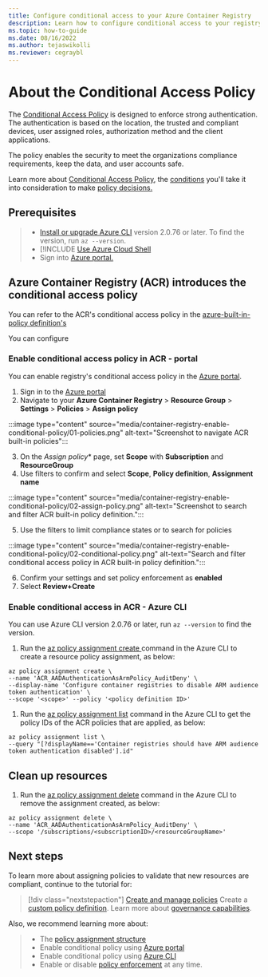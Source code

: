 ```yaml
---
title: Configure conditional access to your Azure Container Registry
description: Learn how to configure conditional access to your registry by using Azure CLI and Azure portal.
ms.topic: how-to-guide
ms.date: 08/16/2022
ms.author: tejaswikolli
ms.reviewer: cegraybl 
---
```

# About the Conditional Access Policy

The [Conditional Access Policy](/azure/active-directory/conditional-access/overview.md) is designed to enforce strong authentication. The authentication is based on the location, the trusted and compliant devices, user assigned roles, authorization method and the client applications. 

The policy enables the security to meet the organizations compliance requirements, keep the data, and user accounts safe.

Learn more about [Conditional Access Policy](/azure/active-directory/conditional-access/overview.md), the [conditions](/azure/active-directory/conditional-access/overview.md#common-signals,) you'll take it into consideration to make [policy decisions.](/azure/active-directory/conditional-access/overview.md#common-decisions)

## Prerequisites

>* [Install or upgrade Azure CLI](/cli/azure/install-azure-cli) version 2.0.76 or later. To find the version, run `az --version`.
>* [!INCLUDE [Use Azure Cloud Shell](cloud-shell-try-it-no-header.md)
>* Sign into [Azure portal.](https://portal.azure.com) 

## Azure Container Registry (ACR) introduces the conditional access policy

You can refer to the ACR's conditional access policy in the [azure-built-in-policy definition's](policy-reference.md) 

You can configure 
### Enable conditional access policy in ACR - portal

You can enable registry's conditional access policy in the [Azure portal](https://portal.azure.com). 

1. Sign in to the [Azure portal](https://portal.azure.com) 
2. Navigate to your **Azure Container Registry** > **Resource Group** > **Settings** > **Policies** > **Assign policy**
 
:::image type="content" source="media/container-registry-enable-conditional-policy/01-policies.png" alt-text="Screenshot to navigate ACR built-in policies":::

3. On the *Assign policy** page, set **Scope** with **Subscription** and **ResourceGroup**
4. Use filters to confirm and select **Scope**, **Policy definition**, **Assignment name**

:::image type="content" source="media/container-registry-enable-conditional-policy/02-assign-policy.png" alt-text="Screenshot to search and filter ACR built-in policy definition.":::

5. Use the filters to limit compliance states or to search for policies

:::image type="content" source="media/container-registry-enable-conditional-policy/02-conditional-policy.png" alt-text="Search and filter conditional access policy in ACR built-in policy definition.":::

6. Confirm your settings and set policy enforcement as **enabled**
7. Select **Review+Create**

### Enable conditional access in ACR - Azure CLI

You can use Azure CLI version 2.0.76 or later, run `az --version` to find the version. 

1. Run the [az policy assignment create ](/cli/azure/policy/assignment#az-policy-assignment-create) command in the Azure CLI to create a resource policy assignment, as below:

```azurecli-interactive
az policy assignment create \ 
--name 'ACR_AADAuthenticationAsArmPolicy_AuditDeny' \
--display-name 'Configure container registries to disable ARM audience token authentication' \
--scope '<scope>' --policy '<policy definition ID>'
```

1. Run the [az policy assignment list](/cli/azure/policy/assignment#az-policy-assignment-list) command in the Azure CLI to get the policy IDs of the ACR policies that are applied, as below:

```azurecli-interactive
az policy assignment list \
--query "[?displayName=='Container registries should have ARM audience token authentication disabled'].id"
```

## Clean up resources

1. Run the [az policy assignment delete](/cli/azure/policy/assignment#az-policy-assignment-delete) command in the Azure CLI to remove the assignment created, as below:

```azurecli-interactive
az policy assignment delete \
--name 'ACR_AADAuthenticationAsArmPolicy_AuditDeny' \
--scope '/subscriptions/<subscriptionID>/<resourceGroupName>'
```

## Next steps

To learn more about assigning policies to validate that new resources are compliant, continue to the
tutorial for:

> [!div class="nextstepaction"]
> [Create and manage policies](../tutorials/create-and-manage.md)
> Create a [custom policy definition](../governance/policy/tutorials/create-custom-policy-definition.md).
> Learn more about [governance capabilities](../governance/index.yml).

Also, we recommend learning more about:

>* The [policy assignment structure](/azure/governance/policy/concepts/assignment-structure#enforcement-mode)
>* Enable conditional policy using [Azure portal](../governance/policy/assign-policy-portal.md) 
>* Enable conditional policy using [Azure CLI](../governance/policy/assign-policy-azurecli.md)
>*  Enable or disable [policy enforcement](../governance/policy/concepts/assignment-structure.md#enforcement-mode) at any time.